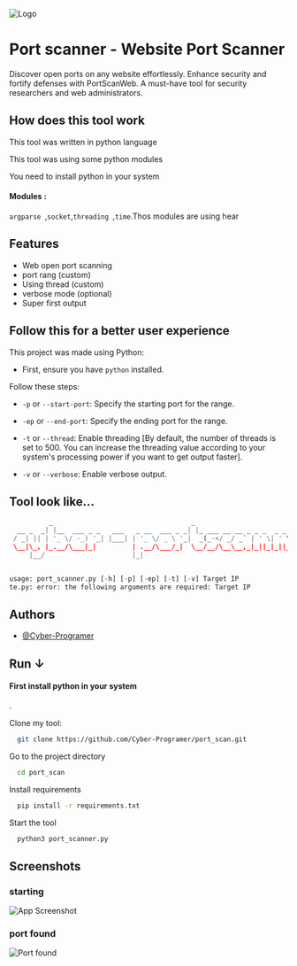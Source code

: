 
![Logo](https://i.postimg.cc/3J3G4jL0/Designer-e-Bay-Logo.png)


# Port scanner - Website Port Scanner

Discover open ports on any website effortlessly. Enhance security and fortify defenses with PortScanWeb. A must-have tool for security researchers and web administrators.
## How does this tool work

This tool was written in python language


This tool was using some python modules

You need to install python in your system

#### Modules :
 `argparse `,`socket`,`threading `,`time`.Thos modules are using hear
## Features
- Web open port scanning
- port rang (custom)
- Using thread (custom)
- verbose mode (optional)
- Super first output

## Follow this for a better user experience

This project was made using Python:

- First, ensure you have `python` installed.

Follow these steps:

- `-p` or `--start-port`: Specify the starting port for the range.

- `-ep` or `--end-port`: Specify the ending port for the range.

- `-t` or `--thread`: Enable threading [By default, the number of threads is set to 500. You can increase the threading value according to your system's processing power if you want to get output faster].

- `-v` or `--verbose`: Enable verbose output.

## Tool look like...

```python
          _                                   _
  __ _  _| |__  ___ _ _   ___   _ __  ___ _ _| |_ ___ __ __ _ _ _  _ _  ___ _ _
 / _| || | '_ \/ -_) '_| |___| | '_ \/ _ \ '_|  _(_-</ _/ _` | ' \| ' \/ -_) '_|
 \__|\_, |_.__/\___|_|         | .__/\___/_|  \__/__/\__\__,_|_||_|_||_\___|_|
     |__/                      |_|


usage: port_scanner.py [-h] [-p] [-ep] [-t] [-v] Target IP
te.py: error: the following arguments are required: Target IP
```


## Authors

- [@Cyber-Programer](https://www.github.com/Cyber-Programer)


## Run &#8595;

#### First install python in your system
.

Clone my tool:

```bash
  git clone https://github.com/Cyber-Programer/port_scan.git
```

Go to the project directory

```bash
  cd port_scan
```

Install requirements

```bash
  pip install -r requirements.txt
```

Start the tool

```bash
  python3 port_scanner.py
```


## Screenshots

### starting 
![App Screenshot](https://i.postimg.cc/d03PLdY2/Capture.png)

### port found
![Port found](https://i.postimg.cc/DyQcRyNL/Capture2.png)
